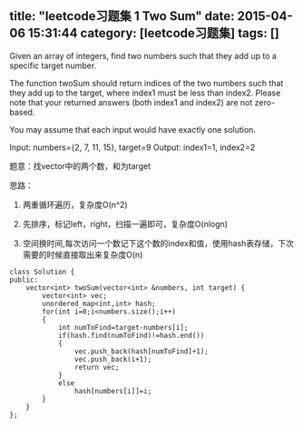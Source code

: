 title: "leetcode习题集 1 Two Sum"
date: 2015-04-06 15:31:44
category: [leetcode习题集]
tags: []
---

Given an array of integers, find two numbers such that they add up to a specific target number.

The function twoSum should return indices of the two numbers such that they add up to the target, where index1 must be less than index2. Please note that your returned answers (both index1 and index2) are not zero-based.

You may assume that each input would have exactly one solution.

Input: numbers={2, 7, 11, 15}, target=9
Output: index1=1, index2=2

题意：找vector中的两个数，和为target

思路：

1. 两重循环遍历，复杂度O(n^2)

2. 先排序，标记left，right，扫描一遍即可，复杂度O(nlogn)

3. 空间换时间,每次访问一个数记下这个数的index和值，使用hash表存储，下次需要的时候直接取出来复杂度O(n)

```
class Solution {
public:
    vector<int> twoSum(vector<int> &numbers, int target) {
		vector<int> vec;
		unordered_map<int,int> hash;
		for(int i=0;i<numbers.size();i++)
		{
			int numToFind=target-numbers[i];
			if(hash.find(numToFind)!=hash.end())
			{
				vec.push_back(hash[numToFind]+1);
				vec.push_back(i+1);
				return vec;
			}
			else
				hash[numbers[i]]=i;
		}
    }
};
```